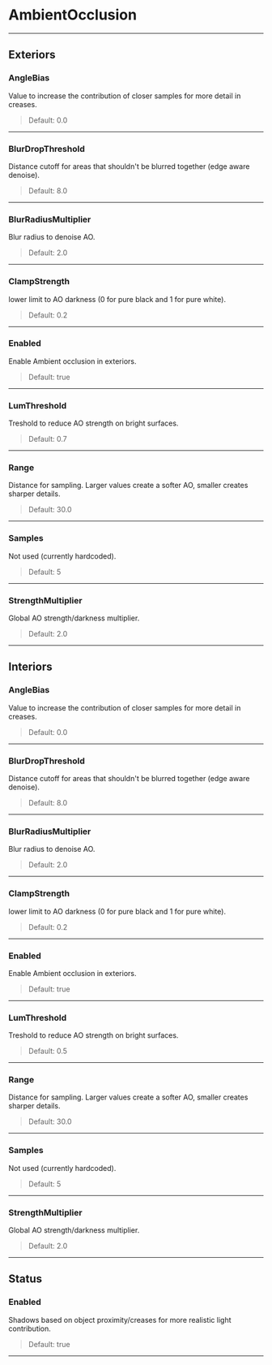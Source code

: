 # AmbientOcclusion

---

## Exteriors

### AngleBias

Value to increase the contribution of closer samples for more detail in creases.

>Default: 0.0

---

### BlurDropThreshold

Distance cutoff for areas that shouldn't be blurred together (edge aware denoise).

>Default: 8.0

---

### BlurRadiusMultiplier

Blur radius to denoise AO.

>Default: 2.0

---

### ClampStrength

lower limit to AO darkness (0 for pure black and 1 for pure white).

>Default: 0.2

---

### Enabled

Enable Ambient occlusion in exteriors.

>Default: true

---

### LumThreshold

Treshold to reduce AO strength on bright surfaces.

>Default: 0.7

---

### Range

Distance for sampling. Larger values create a softer AO, smaller creates sharper details.

>Default: 30.0

---

### Samples

Not used (currently hardcoded).

>Default: 5

---

### StrengthMultiplier

Global AO strength/darkness multiplier.

>Default: 2.0

---

## Interiors

### AngleBias

Value to increase the contribution of closer samples for more detail in creases.

>Default: 0.0

---

### BlurDropThreshold

Distance cutoff for areas that shouldn't be blurred together (edge aware denoise).

>Default: 8.0

---

### BlurRadiusMultiplier

Blur radius to denoise AO.

>Default: 2.0

---

### ClampStrength

lower limit to AO darkness (0 for pure black and 1 for pure white).

>Default: 0.2

---

### Enabled

Enable Ambient occlusion in exteriors.

>Default: true

---

### LumThreshold

Treshold to reduce AO strength on bright surfaces.

>Default: 0.5

---

### Range

Distance for sampling. Larger values create a softer AO, smaller creates sharper details.

>Default: 30.0

---

### Samples

Not used (currently hardcoded).

>Default: 5

---

### StrengthMultiplier

Global AO strength/darkness multiplier.

>Default: 2.0

---

## Status

### Enabled

Shadows based on object proximity/creases for more realistic light contribution.

>Default: true

---
